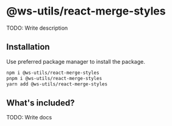 # @ws-utils/react-merge-styles

TODO: Write description


## Installation

Use preferred package manager to install the package.

```bash
npm i @ws-utils/react-merge-styles
pnpm i @ws-utils/react-merge-styles
yarn add @ws-utils/react-merge-styles
```


## What's included?

TODO: Write docs